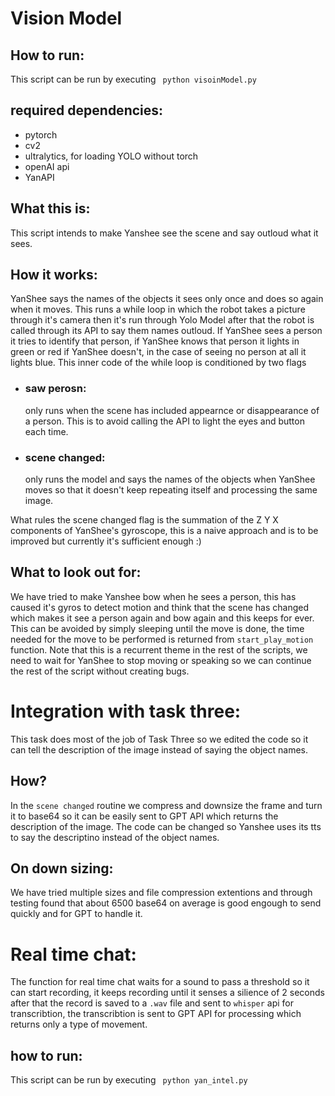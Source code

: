 # Vision Model
## How to run:
This script can be run by executing `` python visoinModel.py``
## required dependencies: 
* pytorch
* cv2
* ultralytics, for loading YOLO without torch
* openAI api 
* YanAPI


## What this is:
This script intends to make Yanshee see the scene and say outloud what it sees.
## How it works:
YanShee says the names of the objects it sees only once and does so again when it moves.
This runs a while loop in which the robot takes a picture through it's camera then it's run through Yolo Model after that the robot is called through its API to say them names outloud.
If YanShee sees a person it tries to identify that person, if YanShee knows that person it lights in green or red if YanShee doesn't, in the case of seeing no person at all it lights blue.
This inner code of the while loop is conditioned by two flags
* ### saw perosn: 
    only runs when the scene has included appearnce or disappearance of a person. This is to avoid calling the API to light the eyes and button each time.

* ### scene changed: 
    only runs the model and says the names of the objects when YanShee moves so that it doesn't keep repeating itself and processing the same image.

What rules the scene changed flag is the summation of the Z Y X components of YanShee's gyroscope, this is a naive approach and is to be improved but currently it's sufficient enough :)

## What to look out for:
We have tried to make Yanshee bow when he sees a person, this has caused it's gyros to detect motion and think that the scene has changed which makes it see a person again and bow again and this keeps for ever. This can be avoided by simply sleeping until the move is done, the time needed for the move to be performed is returned from `` start_play_motion `` function. Note that this is a recurrent theme in the rest of the scripts, we need to wait for YanShee to stop moving or speaking so we can continue the rest of the script without creating bugs. 

# Integration with task three:
This task does most of the job of Task Three so we edited the code so it can tell the description of the image instead of saying the object names.
## How? 
In the ``scene changed`` routine we compress and downsize the frame and turn it to base64 so it can be easily sent to GPT API which returns the description of the image. The code can be changed so Yanshee uses its tts to say the descriptino instead of the object names.
## On down sizing: 
We have tried multiple sizes and file compression extentions and through testing found that about 6500 base64 on average is good engough to send quickly and for GPT to handle it.

# Real time chat: 
The function for real time chat waits for a sound to pass a threshold so it can start recording, it keeps recording until it senses a silience of 2 seconds after that the record is saved to a ``.wav`` file and sent to ``whisper`` api for transcribtion, the transcribtion is sent to GPT API for processing which returns only a type of movement.
## how to run: 
This script can be run by executing `` python yan_intel.py``
